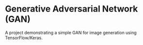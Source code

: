 # Generative Adversarial Network (GAN)

A project demonstrating a simple GAN for image generation using TensorFlow/Keras.
